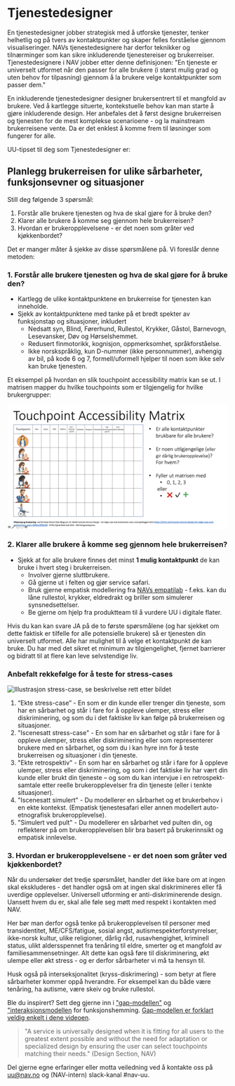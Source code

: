 # Tjenestedesigner
<p class="typo-ingress">En tjenestedesigner jobber strategisk med å utforske tjenester, tenker helhetlig og på tvers av kontaktpunkter og skaper felles forståelse gjennom visualiseringer. NAVs tjenestedesignere har derfor teknikker og tilnærminger som kan sikre inkluderende tjenestereiser og brukerreiser. Tjenestedesignere i NAV jobber etter denne definisjonen: "En tjeneste er universelt utformet når den passer for alle brukere (i størst mulig grad og uten behov for tilpasning) gjennom å la brukere velge kontaktpunkter som passer dem."</p>

En inkluderende tjenestedesigner designer brukersentrert til et mangfold av brukere. Ved å kartlegge situerte, kontekstuelle behov kan man starte å gjøre inkluderende design. Her anbefales det å først designe brukerreisen og tjenesten for de mest komplekse scenarioene - og la mainstream brukerreisene vente. Da er det enklest å komme frem til løsninger som fungerer for alle.

UU-tipset til deg som Tjenestedesigner er:
## Planlegg brukerreisen for ulike sårbarheter, funksjonsevner og situasjoner
Still deg følgende 3 spørsmål:
1. Forstår alle brukere tjenesten og hva de skal gjøre for å bruke den? 
2. Klarer alle brukere å komme seg gjennom hele brukerreisen? 
3. Hvordan er brukeropplevelsene - er det noen som gråter ved kjøkkenbordet?

Det er manger måter å sjekke av disse spørsmålene på. Vi foreslår denne metoden:

### 1. Forstår alle brukere tjenesten og hva de skal gjøre for å bruke den? 
* Kartlegg de ulike kontaktpunktene en brukerreise for tjenesten kan inneholde. 
* Sjekk av kontaktpunktene med tanke på et bredt spekter av funksjonstap og situasjoner, inkludert 
  - Nedsatt syn, Blind, Førerhund, Rullestol, Krykker, Gåstol, Barnevogn, Lesevansker, Døv og Hørselshemmet.
  - Redusert finmotorikk, kognisjon, oppmerksomhet, språkforståelse.
  - Ikke norskspråklig, kun D-nummer (ikke personnummer), avhengig av bil, på kode 6 og 7, formell/uformell hjelper til noen som ikke selv kan bruke tjenesten.
  
Et eksempel på hvordan en slik touchpoint accessibility matrix kan se ut. I matrisen mapper du hvilke touchpoints som er tilgjengelig for hvilke brukergrupper:

![Touchpoint Accessibility Matrix](/hvordan-faa-det-til/tips-etter-rolle/touchpointaccessibiiltymatrix.png)

### 2. Klarer alle brukere å komme seg gjennom hele brukerreisen? 
*  Sjekk at for alle brukere finnes det minst __1 mulig kontaktpunkt__ de kan bruke i hvert steg i brukerreisen. 
   - Involver gjerne sluttbrukere. 
   - Gå gjerne ut i felten og gjør service safari. 
   - Bruk gjerne empatisk modellering fra [NAVs empatilab](/hvordan-faa-det-til/UU-testing/empatilab.md) - f.eks. kan du låne rullestol, krykker, eldredrakt og briller som simulerer synsnedsettelser.
   - Be gjerne om hjelp fra produktteam til å vurdere UU i digitale flater.

Hvis du kan kan svare JA på de to første spørsmålene (og har sjekket om dette faktisk er tilfelle for alle potensielle brukere) så er tjenesten din universelt utformet. Alle har mulighet til å velge et kontaktpunkt de kan bruke. Du har med det sikret et minimum av tilgjengelighet, fjernet barrierer og bidratt til at flere kan leve selvstendige liv.

### Anbefalt rekkefølge for å teste for stress-cases

![Illustrasjon stress-case, se beskrivelse rett etter bildet](https://github.com/navikt/universell-utforming/blob/master/hvordan-faa-det-til/tips-etter-rolle/innsiktsrekkef%C3%B8lge.png)

1. “Ekte stress-case” - En som er din kunde eller trenger din tjeneste, som har en sårbarhet og står i fare for å oppleve ulemper, stress eller diskriminering, og som du i det faktiske liv kan følge på brukerreisen og situasjoner. 
2. "Iscenesatt stress-case" - En som har en sårbarhet og står i fare for å oppleve ulemper, stress eller diskriminering eller som representerer brukere med en sårbarhet, og som du i kan hyre inn for å teste brukerreisen og situasjoner i din tjeneste. 
3. "Ekte retrospektiv" - En som har en sårbarhet og står i fare for å oppleve ulemper, stress eller diskriminering, og som i det faktiske liv har vært din kunde eller brukt din tjeneste – og som du kan intervjue i en retrospekt-samtale etter reelle brukeropplevelser fra din tjeneste (eller i tenkte situasjoner).
4. "Iscenesatt simulert" - Du modellerer en sårbarhet og et brukerbehov i en ekte kontekst. (Empatisk tjenestesafari eller annen modellert auto-etnografisk brukeropplevelse).
5. "Simulert ved pult" - Du modellerer en sårbarhet ved pulten din, og reflekterer på om brukeropplevelsen blir bra basert på brukerinnsikt og empatisk innlevelse. 

### 3. Hvordan er brukeropplevelsene - er det noen som gråter ved kjøkkenbordet?
Når du undersøker det tredje spørsmålet, handler det ikke bare om at ingen skal ekskluderes - det handler også om at ingen skal diskrimineres eller få uverdige opplevelser. Universell utforming er anti-diskriminerende design. Uansett hvem du er, skal alle føle seg møtt med respekt i kontakten med NAV.

Her bør man derfor også tenke på brukeropplevelsen til personer med transidentitet, ME/CFS/fatigue, sosial angst, autismespekterforstyrrelser, ikke-norsk kultur, ulike religioner, dårlig råd, rusavhengighet, kriminell status, ulikt aldersspennet fra tenåring til eldre, smerter og et mangfold av familiesammensetninger. Alt dette kan også føre til diskriminering, økt ulempe eller økt stress - og er derfor sårbarheter vi må ta hensyn til.

Husk også på interseksjonalitet (kryss-diskrimering) - som betyr at flere sårbarheter kommer oppå hverandre. For eksempel kan du både være tenåring, ha autisme, være skeiv og bruke rullestol.

Ble du inspirert? Sett deg gjerne inn i ["gap-modellen"](https://snl.no/gap-modellen) og ["interaksjonsmodellen](http://www.inclusivedesigntoolkit.com/UCframework/framework.html) for funksjonshemming. [Gap-modellen er forklart veldig enkelt i dene videoen](https://www.youtube.com/embed/zl53ownJU1c). 

> "A service is universally designed when it is fitting for all users to the greatest extent possible and without the need for adaptation or specialized design by ensuring the user can select touchpoints matching their needs." (Design Section, NAV)

Del gjerne egne erfaringer eller motta veiledning ved å kontakte oss på uu@nav.no og (NAV-intern) slack-kanal #nav-uu.
